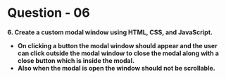 # **Question - 06**

**6. Create a custom modal window using HTML, CSS, and JavaScript.** 
- **On clicking a button the modal window should appear and the user can click outside the modal window to close the modal along with a close button which is inside the modal.**
- **Also when the modal is open the window should not be scrollable.**